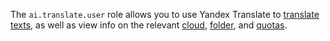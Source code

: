 The `ai.translate.user` role allows you to use Yandex Translate to [translate texts](../../../translate/quickstart.md), as well as view info on the relevant [cloud](../../../resource-manager/concepts/resources-hierarchy.md#cloud), [folder](../../../resource-manager/concepts/resources-hierarchy.md#folder), and [quotas](../../../translate/concepts/limits.md#translate-quotas).
